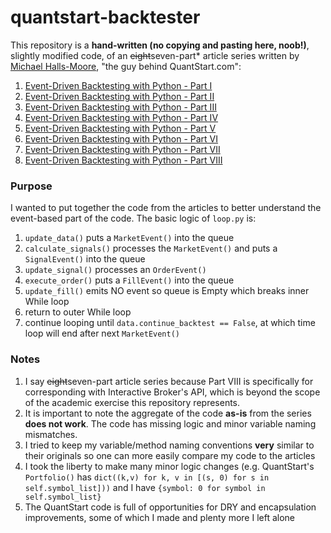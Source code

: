 # quantstart-backtester

This repository is a **hand-written (no copying and pasting here, noob!)**, slightly modified code, of an ~~eight~~seven-part* article series written by [Michael Halls-Moore](http://www.quantstart.com/about-mike/), "the guy behind QuantStart.com":

1. [Event-Driven Backtesting with Python - Part I](http://www.quantstart.com/articles/Event-Driven-Backtesting-with-Python-Part-I)
2. [Event-Driven Backtesting with Python - Part II](http://www.quantstart.com/articles/Event-Driven-Backtesting-with-Python-Part-II)
3. [Event-Driven Backtesting with Python - Part III](http://www.quantstart.com/articles/Event-Driven-Backtesting-with-Python-Part-III)
4. [Event-Driven Backtesting with Python - Part IV](http://www.quantstart.com/articles/Event-Driven-Backtesting-with-Python-Part-IV)
5. [Event-Driven Backtesting with Python - Part V](http://www.quantstart.com/articles/Event-Driven-Backtesting-with-Python-Part-V)
6. [Event-Driven Backtesting with Python - Part VI](http://www.quantstart.com/articles/Event-Driven-Backtesting-with-Python-Part-VI)
7. [Event-Driven Backtesting with Python - Part VII](http://www.quantstart.com/articles/Event-Driven-Backtesting-with-Python-Part-VII)
8. [Event-Driven Backtesting with Python - Part VIII](http://www.quantstart.com/articles/Event-Driven-Backtesting-with-Python-Part-VIII)

### Purpose

I wanted to put together the code from the articles to better understand the event-based part of the code. The basic logic of `loop.py` is:

1. `update_data()` puts a `MarketEvent()` into the queue
2. `calculate_signals()` processes the `MarketEvent()` and puts a `SignalEvent()` into the queue
3. `update_signal()` processes an `OrderEvent()`
4. `execute_order()` puts a `FillEvent()` into the queue
5. `update_fill()` emits NO event so queue is Empty which breaks inner While loop
6. return to outer While loop
7. continue looping until `data.continue_backtest == False`, at which time loop will end after next `MarketEvent()`

### Notes

1. I say ~~eight~~seven-part article series because Part VIII is specifically for corresponding with Interactive Broker's API, which is beyond the scope of the academic exercise this repository represents.
2. It is important to note the aggregate of the code **as-is** from the series **does not work**. The code has missing logic and minor variable naming mismatches.
3. I tried to keep my variable/method naming conventions **very** similar to their originals so one can more easily compare my code to the articles
4. I took the liberty to make many minor logic changes (e.g. QuantStart's `Portfolio()` has `dict((k,v) for k, v in [(s, 0) for s in self.symbol_list]))` and I have `{symbol: 0 for symbol in self.symbol_list}`
5. The QuantStart code is full of opportunities for DRY and encapsulation improvements, some of which I made and plenty more I left alone
